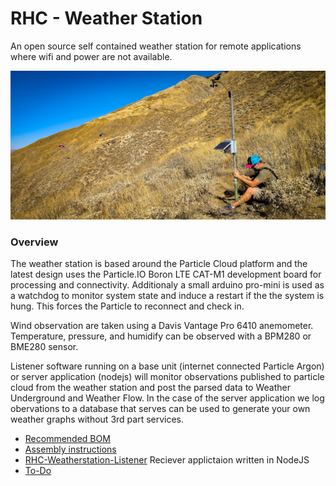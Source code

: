 # RHC - Weather Station
An open source self contained weather station for remote applications where wifi and power are not available.

![Soboba Flight Park Weather Station](assets/soboba-weather-station_50.jpeg)
### Overview

The weather station is based around the Particle Cloud platform and the latest design uses the Particle.IO Boron LTE CAT-M1 development board for processing and connectivity. 
Additionaly a small arduino pro-mini is used as a watchdog to monitor system state and induce a restart if the the system is hung. This forces the Particle to reconnect and check in.

Wind observation are taken using a Davis Vantage Pro 6410 anemometer. Temperature, pressure, and humidify can be observed with a BPM280 or BME280 sensor.

Listener software running on a base unit (internet connected Particle Argon) or server application (nodejs) will monitor observations published to particle cloud from the weather station and post the parsed data to Weather Underground and Weather Flow. In the case of the server application we log obervations to a database that serves can be used to generate your own weather graphs without 3rd part services.

- [Recommended BOM](bom.md) 
- [Assembly instructions](assembly.md)
- [RHC-Weatherstation-Listener](https://github.com/GravityDeficient/RHC-Weatherstation-Listener) Reciever applictaion written in NodeJS
- [To-Do](TODO.md)
